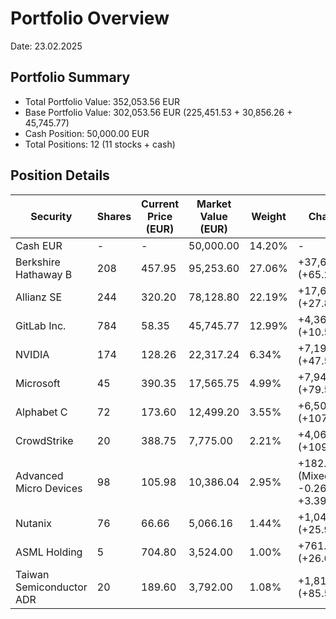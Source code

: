 # Portfolio Overview
Date: 23.02.2025

## Portfolio Summary
- Total Portfolio Value: 352,053.56 EUR
- Base Portfolio Value: 302,053.56 EUR (225,451.53 + 30,856.26 + 45,745.77)
- Cash Position: 50,000.00 EUR
- Total Positions: 12 (11 stocks + cash)

## Position Details

| Security | Shares | Current Price (EUR) | Market Value (EUR) | Weight | Change |
|----------|--------|---------------------|-------------------|--------|--------|
| Cash EUR | - | - | 50,000.00 | 14.20% | - |
| Berkshire Hathaway B | 208 | 457.95 | 95,253.60 | 27.06% | +37,611.60 (+65.25%) |
| Allianz SE | 244 | 320.20 | 78,128.80 | 22.19% | +17,609.81 (+27.89%) |
| GitLab Inc. | 784 | 58.35 | 45,745.77 | 12.99% | +4,367.71 (+10.55%) |
| NVIDIA | 174 | 128.26 | 22,317.24 | 6.34% | +7,195.86 (+47.57%) |
| Microsoft | 45 | 390.35 | 17,565.75 | 4.99% | +7,945.88 (+79.57%) |
| Alphabet C | 72 | 173.60 | 12,499.20 | 3.55% | +6,502.73 (+107.72%) |
| CrowdStrike | 20 | 388.75 | 7,775.00 | 2.21% | +4,064.20 (+109.52%) |
| Advanced Micro Devices | 98 | 105.98 | 10,386.04 | 2.95% | +182.56 (Mixed: -0.26% to +3.39%) |
| Nutanix | 76 | 66.66 | 5,066.16 | 1.44% | +1,045.00 (+25.99%) |
| ASML Holding | 5 | 704.80 | 3,524.00 | 1.00% | +761.04 (+26.68%) |
| Taiwan Semiconductor ADR | 20 | 189.60 | 3,792.00 | 1.08% | +1,811.42 (+85.57%) |

